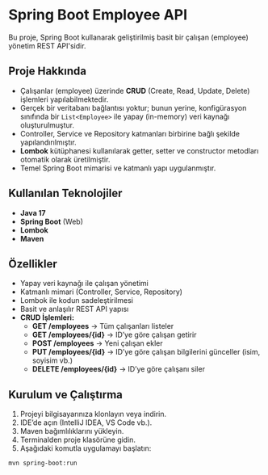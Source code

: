 # Spring Boot Employee API

Bu proje, Spring Boot kullanarak geliştirilmiş basit bir çalışan (employee) yönetim REST API'sidir.

## Proje Hakkında

- Çalışanlar (employee) üzerinde **CRUD** (Create, Read, Update, Delete) işlemleri yapılabilmektedir.
- Gerçek bir veritabanı bağlantısı yoktur; bunun yerine, konfigürasyon sınıfında bir `List<Employee>` ile yapay (in-memory) veri kaynağı oluşturulmuştur.
- Controller, Service ve Repository katmanları birbirine bağlı şekilde yapılandırılmıştır.
- **Lombok** kütüphanesi kullanılarak getter, setter ve constructor metodları otomatik olarak üretilmiştir.
- Temel Spring Boot mimarisi ve katmanlı yapı uygulanmıştır.

## Kullanılan Teknolojiler

- **Java 17**  
- **Spring Boot** (Web)  
- **Lombok**  
- **Maven**

## Özellikler

- Yapay veri kaynağı ile çalışan yönetimi  
- Katmanlı mimari (Controller, Service, Repository)  
- Lombok ile kodun sadeleştirilmesi  
- Basit ve anlaşılır REST API yapısı  
- **CRUD İşlemleri:**
  - **GET /employees** → Tüm çalışanları listeler  
  - **GET /employees/{id}** → ID’ye göre çalışan getirir  
  - **POST /employees** → Yeni çalışan ekler  
  - **PUT /employees/{id}** → ID’ye göre çalışan bilgilerini günceller (isim, soyisim vb.)  
  - **DELETE /employees/{id}** → ID’ye göre çalışanı siler  

## Kurulum ve Çalıştırma

1. Projeyi bilgisayarınıza klonlayın veya indirin.  
2. IDE’de açın (IntelliJ IDEA, VS Code vb.).  
3. Maven bağımlılıklarını yükleyin.  
4. Terminalden proje klasörüne gidin.  
5. Aşağıdaki komutla uygulamayı başlatın:  

```bash
mvn spring-boot:run
